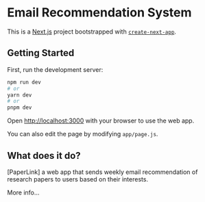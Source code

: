 # Email Recommendation System

This is a [Next.js](https://nextjs.org/) project bootstrapped with [`create-next-app`](https://github.com/vercel/next.js/tree/canary/packages/create-next-app).

## Getting Started

First, run the development server:

```bash
npm run dev
# or
yarn dev
# or
pnpm dev
```

Open [http://localhost:3000](http://localhost:3000) with your browser to use the web app.

You can also edit the page by modifying `app/page.js`.

## What does it do?
[PaperLink] a web app that sends weekly email recommendation of research papers to users based on their interests.

More info...